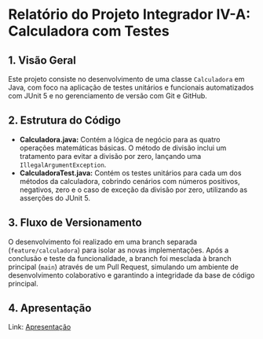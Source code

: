 # Relatório do Projeto Integrador IV-A: Calculadora com Testes

## 1. Visão Geral
Este projeto consiste no desenvolvimento de uma classe `Calculadora` em Java, com foco na aplicação de testes unitários e funcionais automatizados com JUnit 5 e no gerenciamento de versão com Git e GitHub.

## 2. Estrutura do Código
- **Calculadora.java:** Contém a lógica de negócio para as quatro operações matemáticas básicas. O método de divisão inclui um tratamento para evitar a divisão por zero, lançando uma `IllegalArgumentException`.
- **CalculadoraTest.java:** Contém os testes unitários para cada um dos métodos da calculadora, cobrindo cenários com números positivos, negativos, zero e o caso de exceção da divisão por zero, utilizando as asserções do JUnit 5.

## 3. Fluxo de Versionamento
O desenvolvimento foi realizado em uma branch separada (`feature/calculadora`) para isolar as novas implementações. Após a conclusão e teste da funcionalidade, a branch foi mesclada à branch principal (`main`) através de um Pull Request, simulando um ambiente de desenvolvimento colaborativo e garantindo a integridade da base de código principal.

## 4. Apresentação
Link: [Apresentação](https://pucdegoias-my.sharepoint.com/:v:/g/personal/1132024101084_pucgo_edu_br/ESWrpdO9f6BFp7A-LOP5UM0BWxEJDdBJuWkItwpJ41oz6Q?e=P7gAut)